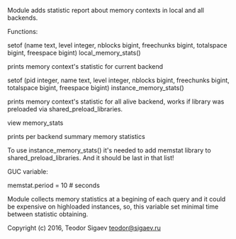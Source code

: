 Module adds statistic report about memory contexts in local and all backends.

Functions:

setof (name text, level integer, nblocks bigint, freechunks bigint,
	   totalspace bigint, freespace bigint)
	local_memory_stats()
	
prints memory context's statistic for current backend

setof (pid integer, name text, level integer, nblocks bigint, freechunks bigint,
	   totalspace bigint, freespace bigint)
           instance_memory_stats()
           
prints memory context's statistic for all alive backend, works if library
was preloaded via shared_preload_libraries.

view memory_stats

prints per backend summary memory statistics 	

To use instance_memory_stats() it's needed to add memstat library to
shared_preload_libraries. And it should be last in that list!

GUC variable:

memstat.period = 10 # seconds

Module collects memory statistics at a begining of each query and
it could be expensive on highloaded instances, so, this variable
set minimal time between statistic obtaining.

Copyright (c) 2016, Teodor Sigaev <teodor@sigaev.ru>
